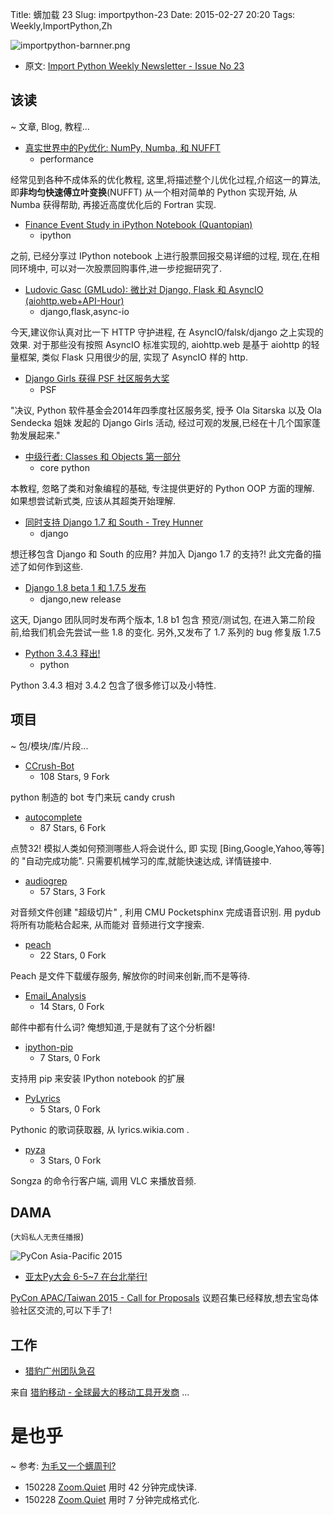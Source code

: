 Title: 蠎加载 23
Slug: importpython-23
Date: 2015-02-27 20:20
Tags: Weekly,ImportPython,Zh 

![importpython-barnner.png](http://zoomq.qiniudn.com/ZQCollection/snap/importpython-barnner.png?imageView2/2/h/210)


- 原文: [Import Python Weekly Newsletter - Issue No 23](http://importpython.com/newsletter/no/23/)

## 该读
~ 文章, Blog, 教程...

- [真实世界中的Py优化: NumPy, Numba, 和 NUFFT](https://jakevdp.github.io/blog/2015/02/24/optimizing-python-with-numpy-and-numba/)
    + performance

经常见到各种不成体系的优化教程,
这里,将描述整个儿优化过程,介绍这一的算法,即**非均匀快速傅立叶变换**(NUFFT)
从一个相对简单的 Python 实现开始,
从 Numba 获得帮助,
再接近高度优化后的 Fortran 实现.


- [Finance Event Study in iPython Notebook (Quantopian)](https://www.quantopian.com/posts/research-looking-for-drift-an-event-study-with-share-buybacks-announcements)
    + ipython

之前, 已经分享过 IPython notebook 上进行股票回报交易详细的过程,
现在,在相同环境中,
可以对一次股票回购事件,进一步挖掘研究了.

- [Ludovic Gasc (GMLudo): 微比对 Django, Flask 和 AsyncIO (aiohttp.web+API-Hour)](http://blog.gmludo.eu/2015/02/macro-benchmark-with-django-flask-and-asyncio.html)
    + django,flask,async-io

今天,建议你认真对比一下 HTTP 守护进程,
在 AsyncIO/falsk/django 之上实现的效果.
对于那些没有按照 AsyncIO 标准实现的,
aiohttp.web 
是基于 aiohttp 的轻量框架,
类似 Flask 只用很少的层,
实现了 AsyncIO 样的 http.

- [Django Girls 获得 PSF 社区服务大奖](http://feedproxy.google.com/~r/PythonSoftwareFoundationNews/~3/O86y2zJoWyQ/psf-community-service-award-goes-to.html)
    + PSF

"决议, Python 软件基金会2014年四季度社区服务奖, 
授予 Ola Sitarska 以及 Ola Sendecka 姐妹
发起的 Django Girls 活动,
经过可观的发展,已经在十几个国家蓬勃发展起来."

- [中级行者: Classes 和 Objects 第一部分](http://intermediatepythonista.com/object-orientation-in-python)
    + core python

本教程, 忽略了类和对象编程的基础,
专注提供更好的 Python OOP 方面的理解.
如果想尝试新式类,
应该从其超类开始理解.

- [同时支持 Django 1.7 和 South - Trey Hunner](http://treyhunner.com/2014/03/migrating-to-django-1-dot-7/)
    + django

想迁移包含 Django 和 South 的应用?
并加入 Django 1.7 的支持?!
此文完备的描述了如何作到这些.


- [Django 1.8 beta 1 和 1.7.5 发布](https://www.djangoproject.com/weblog/2015/feb/25/releases/)
    + django,new release

这天, Django 团队同时发布两个版本, 1.8 b1 包含 预览/测试包,
在进入第二阶段前,给我们机会先尝试一些 1.8 的变化.
另外,又发布了 1.7 系列的 bug 修复版 1.7.5 


- [Python 3.4.3 释出!](https://www.python.org/downloads/release/python-343/)
    + python

Python 3.4.3 相对
3.4.2 包含了很多修订以及小特性.


## 项目
~ 包/模块/库/片段...

- [CCrush-Bot](https://github.com/AlexEne/CCrush-Bot)
    - 108 Stars, 9 Fork

python 制造的 bot 
专门来玩 candy crush

- [autocomplete](https://github.com/rodricios/autocomplete)
    - 87 Stars, 6 Fork

点赞32!
模拟人类如何预测哪些人将会说什么,
即 实现 [Bing,Google,Yahoo,等等]
的 "自动完成功能".
只需要机械学习的库,就能快速达成,
详情链接中.

- [audiogrep](https://github.com/antiboredom/audiogrep)
    - 57 Stars, 3 Fork

对音频文件创建 "超级切片" ,
利用 CMU Pocketsphinx 完成语音识别.
用 pydub 将所有功能粘合起来,
从而能对 音频进行文字搜索.


- [peach](https://github.com/shuoli84/peach)
    - 22 Stars, 0 Fork

Peach 是文件下载缓存服务,
解放你的时间来创新,而不是等待.

- [Email_Analysis](https://github.com/lettergram/Email_Analysis)
    - 14 Stars, 0 Fork

邮件中都有什么词?
俺想知道,于是就有了这个分析器!

- [ipython-pip](https://github.com/jdfreder/ipython-pip)
    - 7 Stars, 0 Fork

支持用 pip 来安装 IPython notebook 的扩展

- [PyLyrics](https://github.com/geekpradd/PyLyrics)
    - 5 Stars, 0 Fork

Pythonic 的歌词获取器,
从 lyrics.wikia.com .

- [pyza](https://github.com/alphapapa/pyza)
    - 3 Stars, 0 Fork

Songza 的命令行客户端,
调用 VLC 来播放音频. 

## DAMA
(`大妈私人无责任播报`)


![PyCon Asia-Pacific 2015](http://zoomq.qiniudn.com/CPyUG/PyCon2015China/pycon-apac2015-logo.png)

- [亚太Py大会 6-5~7 在台北举行!](http://pycontw.blogspot.tw/2015/02/pycon-asia-pacific-2015-in-taiwan-save.html)

[PyCon APAC/Taiwan 2015 - Call for Proposals](https://tw.pycon.org/2015apac/en/call-for-proposals/) 议题召集已经释放,想去宝岛体验社区交流的,可以下手了!


## 工作

- [猎豹广州团队急召](https://github.com/cheetahmobile/CMBM/wiki/BmGzHr)

来自 [猎豹移动 - 全球最大的移动工具开发商](http://www.cmcm.com/zh-cn/cm-backup/) ...



# 是也乎
~ 参考: [为毛又一个蠎周刊?](importpython-why)


- 150228 [Zoom.Quiet](http://zoomquiet.io) 用时 42 分钟完成快译.
- 150228 [Zoom.Quiet](http://zoomquiet.io) 用时 7 分钟完成格式化.
